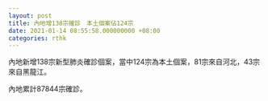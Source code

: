 ```yaml
---
layout: post
title: 內地增138宗確診　本土個案佔124宗
date: 2021-01-14 08:55:58.000000000 +08:00
categories: rthk
---
```


內地新增138宗新型肺炎確診個案，當中124宗為本土個案，81宗來自河北，43宗來自黑龍江。

內地累計87844宗確診。
